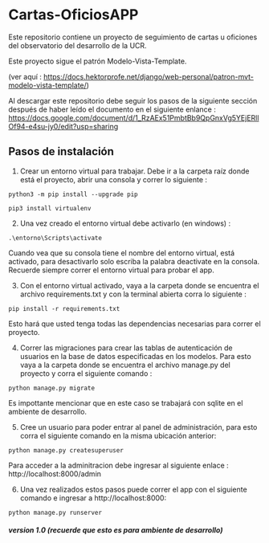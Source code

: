 # Cartas-OficiosAPP
Este repositorio contiene un proyecto de seguimiento de cartas u oficiones del observatorio del desarrollo de la UCR.

Este proyecto sigue el patrón Modelo-Vista-Template.

(ver aquí : https://docs.hektorprofe.net/django/web-personal/patron-mvt-modelo-vista-template/)

Al descargar este repositorio debe seguir los pasos de la siguiente sección después de haber leído el documento en el siguiente enlance : https://docs.google.com/document/d/1_RzAEx51PmbtBb9QpGnxVg5YEjERllOf94-e4su-jy0/edit?usp=sharing


## Pasos de instalación

1. Crear un entorno virtual para trabajar. Debe ir a la carpeta raíz donde está el proyecto, abrir una consola y correr lo siguiente : 
```
python3 -m pip install --upgrade pip
```
```
pip3 install virtualenv
```

2. Una vez creado el entorno virtual debe activarlo (en windows) :
```
.\entorno\Scripts\activate
```
Cuando vea que su consola tiene el nombre del entorno virtual, está activado, para desactivarlo solo escriba la palabra deactivate en la consola. Recuerde siempre correr el entorno virtual para probar el app.

3. Con el entorno virtual activado, vaya a la carpeta donde se encuentra el archivo requirements.txt y con la terminal abierta corra lo siguiente :
```
pip install -r requirements.txt
```

Esto hará que usted tenga todas las dependencias necesarias para correr el proyecto.


4. Correr las migraciones para crear las tablas de autenticación de usuarios en la base de datos especificadas en los modelos. Para esto vaya a la carpeta donde se encuentra el archivo manage.py del proyecto y corra el siguiente comando : 
```
python manage.py migrate
```
Es impottante mencionar que en este caso se trabajará con sqlite en el ambiente de desarrollo.


5. Cree un usuario para poder entrar al panel de administración, para esto corra el siguiente comando en la misma ubicación anterior:
```
python manage.py createsuperuser
```

Para acceder a la adminitracion debe ingresar al siguiente enlace : http://localhost:8000/admin

6. Una vez realizados estos pasos puede correr el app con el siguiente comando e ingresar a http://localhost:8000:
```
python manage.py runserver
```

##### version 1.0 (recuerde que esto es para ambiente de desarrollo)
